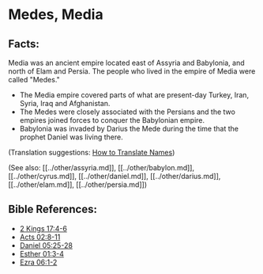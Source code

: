 # Medes, Media #

## Facts: ##

Media was an ancient empire located east of Assyria and Babylonia, and north of Elam and Persia. The people who lived in the empire of Media were called "Medes."

* The Media empire covered parts of what are present-day Turkey, Iran, Syria, Iraq and Afghanistan.
* The Medes were closely associated with the Persians and the two empires joined forces to conquer the Babylonian empire.
* Babylonia was invaded by Darius the Mede during the time that the prophet Daniel was living there.

(Translation suggestions: [How to Translate Names](en/ta-vol1/translate/man/translate-names))

(See also: [[../other/assyria.md]], [[../other/babylon.md]], [[../other/cyrus.md]], [[../other/daniel.md]], [[../other/darius.md]], [[../other/elam.md]], [[../other/persia.md]])

## Bible References: ##

* [2 Kings 17:4-6](en/tn/2ki/help/17/04)
* [Acts 02:8-11](en/tn/act/help/02/08)
* [Daniel 05:25-28](en/tn/dan/help/05/25)
* [Esther 01:3-4](en/tn/est/help/01/03)
* [Ezra 06:1-2](en/tn/ezr/help/06/01)